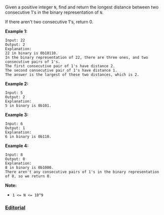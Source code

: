 Given a positive integer `N`, find and return the longest distance between two consecutive 1's in the binary representation of `N`.

If there aren't two consecutive 1's, return 0.

 



**Example 1:**

```
Input: 22
Output: 2
Explanation: 
22 in binary is 0b10110.
In the binary representation of 22, there are three ones, and two consecutive pairs of 1's.
The first consecutive pair of 1's have distance 2.
The second consecutive pair of 1's have distance 1.
The answer is the largest of these two distances, which is 2.
```

**Example 2:**

```
Input: 5
Output: 2
Explanation: 
5 in binary is 0b101.
```

**Example 3:**

```
Input: 6
Output: 1
Explanation: 
6 in binary is 0b110.
```

**Example 4:**

```
Input: 8
Output: 0
Explanation: 
8 in binary is 0b1000.
There aren't any consecutive pairs of 1's in the binary representation of 8, so we return 0.
```

 

**Note:**

- `1 <= N <= 10^9`

### [Editorial](https://leetcode.com/articles/binary-gap/)
